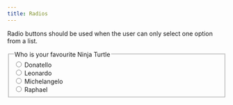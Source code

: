 ```yaml
---
title: Radios
---
```


<p>Radio buttons should be used when the user can only select one option from a list.</p>

<form>
    <fieldset>
        <legend>Who is your favourite Ninja Turtle</legend>
        <div>
            <input id="donatello" type="radio" name="ninjaTurtle" />
            <label for="donatello">Donatello</label>
        </div>
        <div>
            <input id="leonardo" type="radio" name="ninjaTurtle" />
            <label for="leonardo">Leonardo</label>
        </div>
        <div>
            <input id="michelangelo" type="radio" name="ninjaTurtle" />
            <label for="michelangelo">Michelangelo</label>
        </div>
        <div>
            <input id="raphael" type="radio" name="ninjaTurtle" />
            <label for="raphael">Raphael</label>
        </div>
    </fieldset>
</form>
